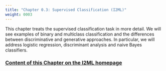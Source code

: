 ```yaml
---
title: "Chapter 0.3: Supervised Classification (I2ML)"
weight: 0003
---
```

This chapter treats the supervised classification task in more detail. We will see examples of binary and multiclass classification and the differences between discriminative and generative approaches. In particular, we will address logistic regression, discriminant analysis and naive Bayes classifiers.

<!--more-->

### [Content of this Chapter on the I2ML homepage](https://slds-lmu.github.io/i2ml/chapters/03_supervised_classification/)